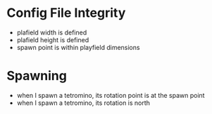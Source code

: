 # Config File Integrity
- plafield width is defined
- plafield height is defined
- spawn point is within playfield dimensions

# Spawning
- when I spawn a tetromino, its rotation point is at the spawn point
- when I spawn a tetromino, its rotation is north

